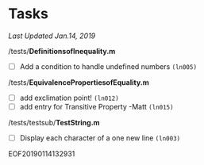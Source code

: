 # Tasks   
*Last Updated Jan.14, 2019*  
  
  
/tests/**DefinitionsofInequality.m**  
- [ ] Add a condition to handle undefined numbers `(ln005)`  
  
/tests/**EquivalencePropertiesofEquality.m**  
- [ ] add exclimation point! `(ln012)`  
- [ ] add entry for Transitive Property -Matt `(ln015)`  
  
/tests/testsub/**TestString.m**  
- [ ] Display each character of a one new line `(ln003)`  
  
EOF20190114132931